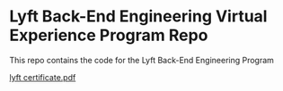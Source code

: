 # Lyft Back-End Engineering Virtual Experience Program Repo
This repo contains the code for the Lyft Back-End Engineering Program

[lyft certificate.pdf](https://github.com/ksharma67/Lyft-Back-End-Engineering-Virtual-Experience-Program/files/12779378/lyft.certificate.pdf)

